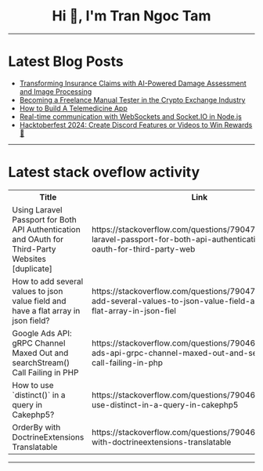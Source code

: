 <h1 align="center">Hi 👋, I'm Tran Ngoc Tam</h1>

---

# Latest Blog Posts 
<!-- BLOG-POST-LIST:START -->
- [Transforming Insurance Claims with AI-Powered Damage Assessment and Image Processing](https://dev.to/api4ai/transforming-insurance-claims-with-ai-powered-damage-assessment-and-image-processing-4o91)
- [Becoming a Freelance Manual Tester in the Crypto Exchange Industry](https://dev.to/andylarkin677/becoming-a-freelance-manual-tester-in-the-crypto-exchange-industry-o2k)
- [How to Build A Telemedicine App](https://dev.to/stephen568hub/how-to-build-a-telemedicine-app-41a0)
- [Real-time communication with WebSockets and Socket.IO in Node.js](https://dev.to/imsushant12/real-time-communication-with-websockets-and-socketio-in-nodejs-4p8e)
- [Hacktoberfest 2024: Create Discord Features or Videos to Win Rewards 🎉](https://dev.to/waveplay/hacktoberfest-2024-create-discord-features-or-videos-to-win-rewards-25pl)
<!-- BLOG-POST-LIST:END -->

---

# Latest stack oveflow activity
<table>
  <tr><th>Title</th><th>Link</th></tr>
  <!-- STACKOVERFLOW:START --><tr><td>Using Laravel Passport for Both API Authentication and OAuth for Third-Party Websites [duplicate]</td><td>https://stackoverflow.com/questions/79047099/using-laravel-passport-for-both-api-authentication-and-oauth-for-third-party-web</td></tr><tr><td>How to add several values to json value field and have a flat array in json field?</td><td>https://stackoverflow.com/questions/79047044/how-to-add-several-values-to-json-value-field-and-have-a-flat-array-in-json-fiel</td></tr><tr><td>Google Ads API: gRPC Channel Maxed Out and searchStream&lpar;&rpar; Call Failing in PHP</td><td>https://stackoverflow.com/questions/79046977/google-ads-api-grpc-channel-maxed-out-and-searchstream-call-failing-in-php</td></tr><tr><td>How to use `distinct&lpar;&rpar;` in a query in Cakephp5?</td><td>https://stackoverflow.com/questions/79046973/how-to-use-distinct-in-a-query-in-cakephp5</td></tr><tr><td>OrderBy with DoctrineExtensions Translatable</td><td>https://stackoverflow.com/questions/79046730/orderby-with-doctrineextensions-translatable</td></tr><!-- STACKOVERFLOW:END -->
</table>

---


